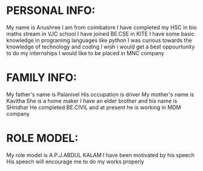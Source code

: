 # PERSONAL INFO:
My name is Anushree
I am from coimbatore 
I have completed my HSC in bio maths stream in VJC school
I have joined BE.CSE in KITE
I have some basic knowledge in programing languages like python
I was curious towards the knowledge of technology and coding
I wish i would get a best oppourtunity to do my internships
I would like to be placed in MNC company

# FAMILY INFO:
My father's name is Palanivel
His occupation is driver
My mother's name is Kavitha
She is a home maker
I have an elder brother and his name is SHridhar
He completed BE.CIVIL and at present he is working in MDM company
 
# ROLE MODEL:
My role model is A.P.J.ABDUL KALAM
I have been motivated by his speech 
His speech will  encourage me to do my works properly
